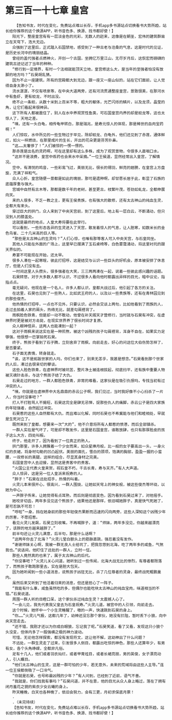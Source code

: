 # 第三百一十七章 皇宫
        【告知书友，时代在变化，免费站点难以长存，手机app多书源站点切换看书大势所趋，站长给你推荐的这个换源APP，听书音色多、换源、找书都好使！】
       阳光下，整座皇宫有有一层淡金色的光彩，无数人的赶来，这像是在朝圣，宏伟的建筑群耸立在天穹下，浩大无边。
       众强到了这里后，正式踏入石国禁地，感受到了一种古老与沧桑的气息，这是时代的见证，是历史长河中的瑰丽结晶。
       曾经的盖代强者点燃神火，开创一个古国，坐拥亿万里江山，无尽岁月后，这恢宏而磅礴的建筑古迹记述了当年的种种。
       “修行到一定境界，有时一个法相就能顶天立地，皇宫修这么大，是当年的至强者怕没有放脚的地方吗？”石昊胡乱猜。
       因为不止一座建筑，所有的宫殿都大到无边，跟一座又一座山似的，站在它们面前，让人觉得自身太渺小了。
       流水潺潺，不仅有喷泉等，在中央大道两旁，还有河流贯通整座皇宫，景致很美，在那河水中有鱼虾，更有蛟龙，不时出没。
       绝不止一条蛟，从数十米到上百米不等，粗大的躯体，光芒闪烁的鳞片，以及龙须，晶莹的角，让它们看起来很神异。
       这下所有人都被震住了，别人在水中养观赏性鱼类，可石国皇宫内养的却是蛟龙等，这也太惊人了，天地之差。
       “咦，还有一头白龟，相传龟甲转白，那是瑞兆，是寿元惊人的体现，那是稀世的血肉宝药啊！”
       人们惊叹，水中所见的一些生物过于罕见，除却蛟龙、白龟外，他们还见到了赤莲，通体鲜红，如火一样燃烧，在那里成片的生长，开出的花朵更是芬芳扑鼻。
       “这……太奢侈了！”人们被惊的一愣一愣的。
       那赤莲是出名的灵药啊，可在这里却有这么多株，成为了观赏景物，令很多人直咽口水。
       “这并不是浪费，皇宫中炼药也会来水中采摘。”一位王侯道，显然经常出入皇宫，了解情况。
       空中，有清悦的鸣音，一些彩鸾飞过，美丽无比，很长的翎羽，鲜亮的翅膀，在皇宫上方盘旋，充满了祥和气。
       众人心折，皇宫随便一景都是如此的瑰丽，那可是遗种啊，却甘愿长居于此，彰显了石族的底蕴厚重与强大。
       宫城中自然有古木等，那都是数千年的老树，甚至更古，枝繁叶茂，苍劲如虬龙，全都伸展向天。
       来的人很多，不乏一教之主，更有王侯贵族，也有强大的散修，还有太古神山的纯血生灵，全都大有来头。
       穿过巨大的拱门，众人来到了中央天宫前，到了这里后，地上有一层白云，不断涌动，但只没到人的膝盖处。
       这就是最终的地点，人皇大寿将要在此举行。
       可以看到，一些形态各异的生灵进入了天宫，散发着惊人的气息，让人胆寒，如数米长的金色鸟雀、二十几米高的巨人等。
       “那些是太古神山的生灵吗？”人们心惊，也唯有那等客人可入中央天宫，与石皇同坐。
       其他人只能在外面的广场上，这里早已摆满了玉石桌椅等，白色雾霭涌动，将这里衬托的跟天界似的。
       寿宴不可能现在开始，还太早。
       很多人凑在一起寒暄，彼此打招呼，这是结交与认识一些巨头的好机会，原本被安排了休息厅，但是人们没有去。
       一时间这里人头攒头，很多强者在大笑，三三两两凑在一起，说着一些彼此感兴趣的话题。
       石昊转悠，对于大多数人都不认识，不过很多人看向他时都露出异样的目光，暗中议论，指指点点。
       毫无疑问，他现在是一个名人，许多人都认识，皇都大战过后，他引起了各方的关注。
       在这里，石昊也见到了一些熟人，比如武王府的人，以及以一些贵族等，还有在青林园见到的那些俊杰。
       他热情的打招呼，一点也不见外，只要认识，必然会交谈上两句，比如他看到了雨族的人，走过去拍着人家的肩头，热络无比，就差勾肩搭背了。
       雨枫脸色铁青，但是却一动不敢动，他曾在补天阁天才营修行，当时就与石昊有冲突，在虚神界时更是被对方击毙，在现实世界养了很长时间才复原。
       众人眼神怪异，这两人也能凑到一起？
       这对于雨枫来说这实在是一种煎熬，被这个凶残的孩子勾肩搭背，浑身不自在，如果实力足够强，他很想一巴掌拍死石昊。
       终于，熊孩子看到了石子腾，立刻舍弃了雨枫，向前走去，好心的问这位大伯伤势怎样了，是否要紧。
       石子面无表情，转身就走。
       “诶，这不是拓跋世家的人吗，你们也来了，别来无恙乎，我甚是想念。”石昊看到那个世家的人后，凑过去很亲切的攀谈。
       这些人脸色铁青，在虚神界时被坑苦，整片净土被连根拔起，彻底扫平，还有族中重要人物被灭魂针击杀，与这个熊孩子结了大仇。
       石昊走过的地方，一群人都脸色铁青，非常的难看，这家伙是在吸引仇恨吗，专找当初有过冲突的人。
       “咦，你就是在虚神界中大名鼎鼎的赤云公子啊，我们见过，当时我好像不小心扫杀了一片人，你当时没事吧？”
       打人不打脸骂人不揭短，石昊这完全是肆无忌惮，捉那些仇人的痛脚，赤云公子是四大家族的年轻强者，自然起过冲突。
       石昊惹的这些人自然都有大仇，而且难以化解，同时石昊也不希冀能与他们和睦相处，早就是生死对立了。
       既然来到了皇都，想要来一次“大的”，他不介意将所有人都惹的愤懑，而后全部镇杀。
       一群人实在是气坏了，可是却不敢发作，这里是石国皇宫，谁敢放肆，也只有那厚脸皮的孩子这么大方，四处叫板。
       终于，他走开了，因为看到了一位真正的熟人。
       拱门那里，许多人拥簇着一个少女而来，如众星捧月般，比一般的女子要高出一头，一身火红的衣裙，将身材勾勒的凹凸起伏。美丽的面孔，雪白的颈项，饱满的胸部，盈盈一握的小蛮腰，一双修长的美腿，这样的组合，尽显其身材之完美。
       石国皇宫中人去迎接，显然这是贵客中的贵客。
       “火国公主代表火皇来贺，祝石皇不朽，千古长青，寿与天齐。”有人大声道。
       众人惊异，这是另一位人皇派来祝寿的人。
       “胖子！”石昊在远处招手，热情的叫着。
       火灵儿本来很开心，很高兴，一群人围拢，让她如天穹上的神女般，被这些俊杰等环绕，以她为中心。
       一声胖子传来，让她觉得有点耳熟，而后则是彻底变色，因为看到石昊过来了，对他摇手。
       她咬牙切齿，两年多没见这个熊孩子，结果他还是那样，依旧喊她胖子，真是快气死她了，是可忍孰不可忍！
       “呼啦”一身，挡在她身前的那些年轻俊杰果断而迅速的闪向两旁，这些人深知这个凶残少年的厉害，不愿招惹。
       看见火灵儿发飙，石昊立刻收嘴，不再喊胖子，道：“师妹，两年多没见，你越来越漂亮了，该胖的地方越来越胖了。”
       前半句还让火灵儿满意，后半句，那是什么话啊？
       “这两年你去了北海？”火灵儿莹白额头上的筋脉直跳，强忍着没有发作。
       “谢谢师妹关心啊，我被一群无良人士给坑了，把我忽悠到北海，吃了两年多的咸鱼，气煞我也。”说话间，他盯住了远处的一群人，立时一怔。
       那些人竟然真的也来了，属于太古神山的后代。
       “你没事吧？”火灵儿关心问道，她听到过一些传闻，北海大战无比的惨烈，有尊者都殒落了，而熊孩子敢跑那里去，实在是胆大包天。
       因为她听闻到一些小道消息，说熊孩子凶狂无比，杀了几位尊者的灵身，最终战死鲲鹏巢内。
       虽然后来又听到了他活着归来的消息，但还是担心了一阵子。
       “我能有什么事，咸鱼虽然吃的多，但偶尔也能吃块太古神山的纯血宝肉，味道相当的不错。”石昊说道。
       周围一群人听的目瞪口呆，这个家伙杀过纯血生灵？太震撼人心了。
       “一会儿见，我先代表我父皇去为石皇祝寿。”火灵儿道，被宫中的人引领，向前走去。
       这个时候，她怀中一个小生灵睡醒了，嗷的一声，快速跳到石昊的身上。
       “你……”火灵儿气极，这都几年了，幼神还没忘那个家伙，她没有拦阻，暂时丢下小狼，向中央天宫走去。
       “还不错，我刚才还以为你成白眼狼，忘记我了呢。”石昊笑道，看了又看，发现这只小狼个头没变，但体内多了一股强横之极的神力波动。
       可惜，无论他怎样探索，都没有发现符文，这让他不解，这幼神出了什么问题？
       不远处，一群生灵走了过来，引发很多人侧目，都露出吃惊的神色，那些人还算年少，有男有女，各个头角峥嵘，全都非凡俗。
       足有十几人，他们或者羽衣灿烂，或者甲胄炫目，或者长裙亮丽，男的英俊，女子漂亮动人，引人瞩目。
       “他们太古神山的生灵，这是一群可怕的少年，若无意外，未来的荒域将由这些人主导。”连一位王侯都倒吸了一口冷气。
       “你就是石昊，也号称最凶残的少年？”有人问到，已经到了近前，语气不善。
       “我就是，你们找我有事吗？”石昊问道，并不在意，他的目光从众人身上略过，落在了拥有闭月羞花之貌的紫衣少女云曦的身上。
       昨天睡晚，白天也各种晚了，依旧会努力，会有三更，月初求保底月票！
       .
       .（未完待续）
       【告知书友，时代在变化，免费站点难以长存，手机app多书源站点切换看书大势所趋，站长给你推荐的这个换源APP，听书音色多、换源、找书都好使！】